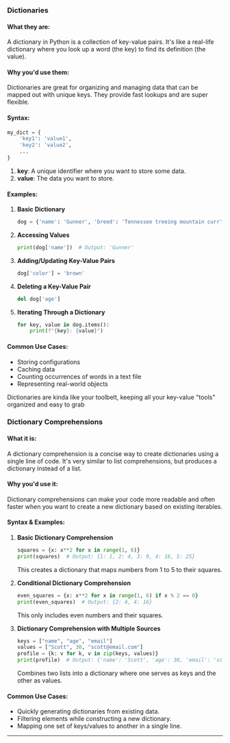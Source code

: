 ### Dictionaries

#### What they are:
A dictionary in Python is a collection of key-value pairs. It's like a real-life dictionary where you look up a word (the key) to find its definition (the value).

#### Why you'd use them:
Dictionaries are great for organizing and managing data that can be mapped out with unique keys. They provide fast lookups and are super flexible.

#### Syntax:
```python
my_dict = {
    'key1': 'value1',
    'key2': 'value2',
    ...
}
```

1. **key**: A unique identifier where you want to store some data.
2. **value**: The data you want to store.

#### Examples:

1. **Basic Dictionary**
    ```python
    dog = {'name': 'Gunner', 'breed': 'Tennessee treeing mountain curr', 'age': 3}
    ```

2. **Accessing Values**
    ```python
    print(dog['name'])  # Output: 'Gunner'
    ```

3. **Adding/Updating Key-Value Pairs**
    ```python
    dog['color'] = 'brown'
    ```

4. **Deleting a Key-Value Pair**
    ```python
    del dog['age']
    ```

5. **Iterating Through a Dictionary**
    ```python
    for key, value in dog.items():
        print(f"{key}: {value}")
    ```

#### Common Use Cases:
- Storing configurations
- Caching data
- Counting occurrences of words in a text file
- Representing real-world objects

Dictionaries are kinda like your toolbelt, keeping all your key-value "tools" organized and easy to grab

### Dictionary Comprehensions

#### What it is:
A dictionary comprehension is a concise way to create dictionaries using a single line of code. It's very similar to list comprehensions, but produces a dictionary instead of a list.

#### Why you'd use it:
Dictionary comprehensions can make your code more readable and often faster when you want to create a new dictionary based on existing iterables.

#### Syntax & Examples:

1. **Basic Dictionary Comprehension**
    ```python
    squares = {x: x**2 for x in range(1, 6)}
    print(squares)  # Output: {1: 1, 2: 4, 3: 9, 4: 16, 5: 25}
    ```
    This creates a dictionary that maps numbers from 1 to 5 to their squares.

2. **Conditional Dictionary Comprehension**
    ```python
    even_squares = {x: x**2 for x in range(1, 6) if x % 2 == 0}
    print(even_squares)  # Output: {2: 4, 4: 16}
    ```
    This only includes even numbers and their squares.

3. **Dictionary Comprehension with Multiple Sources**
    ```python
    keys = ["name", "age", "email"]
    values = ["Scott", 30, "scott@email.com"]
    profile = {k: v for k, v in zip(keys, values)}
    print(profile)  # Output: {'name': 'Scott', 'age': 30, 'email': 'scott@email.com'}
    ```
    Combines two lists into a dictionary where one serves as keys and the other as values.

#### Common Use Cases:
- Quickly generating dictionaries from existing data.
- Filtering elements while constructing a new dictionary.
- Mapping one set of keys/values to another in a single line.


---